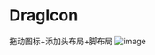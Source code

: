 # DragIcon
拖动图标+添加头布局+脚布局
![image](https://raw.githubusercontent.com/qq8585083/DragIcon/master/dragicon1.gif)
